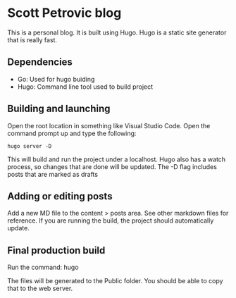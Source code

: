 # Scott Petrovic blog

This is a personal blog. It is built using Hugo. Hugo is a static site generator that is really fast.

## Dependencies

- Go: Used for hugo buiding
- Hugo: Command line tool used to build project

## Building and launching

Open the root location in something like Visual Studio Code. Open the command prompt up and type the following:

    hugo server -D

This will build and run the project under a localhost. Hugo also has a watch process, so changes that are done will be updated. The -D flag includes posts that are marked as drafts

## Adding or editing posts

Add a new MD file to the content > posts area. See other markdown files for reference. If you are running the build, the project should automatically update.

## Final production build

Run the command: 
    hugo

The files will be generated to the Public folder. You should be able to copy that to the web server.